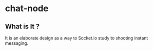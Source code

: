 # chat-node
## What is It ?
  It is an elaborate design as a way to Socket.io study to shooting instant messaging.
